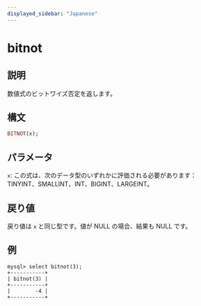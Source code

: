 ```yaml
---
displayed_sidebar: "Japanese"
---
```


# bitnot

## 説明

数値式のビットワイズ否定を返します。

## 構文

```Haskell
BITNOT(x);
```

## パラメータ

`x`: この式は、次のデータ型のいずれかに評価される必要があります：TINYINT、SMALLINT、INT、BIGINT、LARGEINT。

## 戻り値

戻り値は `x` と同じ型です。値が NULL の場合、結果も NULL です。

## 例

```Plain Text
mysql> select bitnot(3);
+-----------+
| bitnot(3) |
+-----------+
|        -4 |
+-----------+
```
